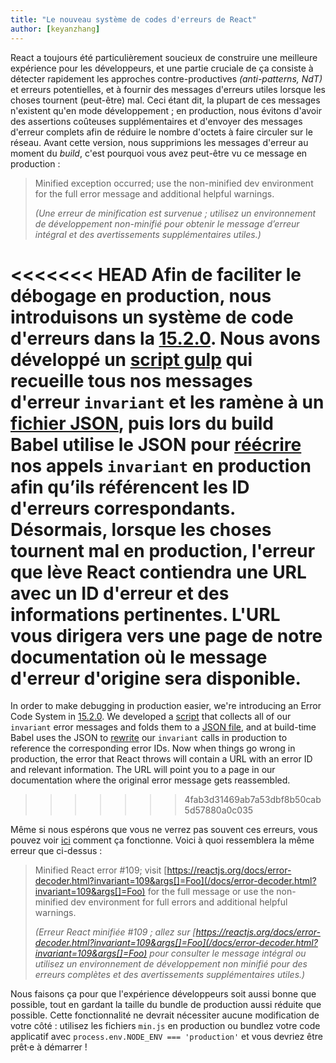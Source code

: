 ```yaml
---
title: "Le nouveau système de codes d'erreurs de React"
author: [keyanzhang]
---
```


React a toujours été particulièrement soucieux de construire une meilleure expérience pour les développeurs, et une partie cruciale de ça consiste à détecter rapidement les approches contre-productives *(anti-patterns, NdT)*  et erreurs potentielles, et à fournir des messages d'erreurs utiles lorsque les choses tournent (peut-être) mal.
Ceci étant dit, la plupart de ces messages n'existent qu'en mode développement ; en production, nous évitons d'avoir des assertions coûteuses supplémentaires et d'envoyer des messages d'erreur complets afin de réduire le nombre d'octets à faire circuler sur le réseau.
Avant cette version, nous supprimions les messages d'erreur au moment du *build*, c'est pourquoi vous avez peut-être vu ce message en production :

> Minified exception occurred; use the non-minified dev environment for the full error message and additional helpful warnings.
>
> *(Une erreur de minification est survenue ; utilisez un environnement de développement non-minifié pour obtenir le message d’erreur intégral et des avertissements supplémentaires utiles.)*

<<<<<<< HEAD
Afin de faciliter le débogage en production, nous introduisons un système de code d'erreurs dans la [15.2.0](https://github.com/facebook/react/releases/tag/v15.2.0). Nous avons développé un [script gulp](https://github.com/facebook/react/blob/master/scripts/error-codes/gulp-extract-errors.js) qui recueille tous nos messages d'erreur `invariant` et les ramène à un [fichier JSON](https://github.com/facebook/react/blob/master/scripts/error-codes/codes.json), puis lors du build Babel utilise le JSON pour [réécrire](https://github.com/facebook/react/blob/master/scripts/error-codes/replace-invariant-error-codes.js) nos appels `invariant` en production afin qu’ils référencent les ID d'erreurs correspondants. Désormais, lorsque les choses tournent mal en production, l'erreur que lève React contiendra une URL avec un ID d'erreur et des informations pertinentes. L'URL vous dirigera vers une page de notre documentation où le message d'erreur d'origine sera disponible.
=======
In order to make debugging in production easier, we're introducing an Error Code System in [15.2.0](https://github.com/facebook/react/releases/tag/v15.2.0). We developed a [script](https://github.com/facebook/react/blob/main/scripts/error-codes/extract-errors.js) that collects all of our `invariant` error messages and folds them to a [JSON file](https://github.com/facebook/react/blob/main/scripts/error-codes/codes.json), and at build-time Babel uses the JSON to [rewrite](https://github.com/facebook/react/blob/main/scripts/error-codes/transform-error-messages.js) our `invariant` calls in production to reference the corresponding error IDs. Now when things go wrong in production, the error that React throws will contain a URL with an error ID and relevant information. The URL will point you to a page in our documentation where the original error message gets reassembled.
>>>>>>> 4fab3d31469ab7a53dbf8b50cab5d57880a0c035

Même si nous espérons que vous ne verrez pas souvent ces erreurs, vous pouvez voir [ici](/docs/error-decoder.html?invariant=109&args[]=Foo) comment ça fonctionne. Voici à quoi ressemblera la même erreur que ci-dessus :

> Minified React error #109; visit [https://reactjs.org/docs/error-decoder.html?invariant=109&args[]=Foo](/docs/error-decoder.html?invariant=109&args[]=Foo) for the full message or use the non-minified dev environment for full errors and additional helpful warnings.
>
> *(Erreur React minifiée #109 ; allez sur [https://reactjs.org/docs/error-decoder.html?invariant=109&args[]=Foo](/docs/error-decoder.html?invariant=109&args[]=Foo) pour consulter le message intégral ou utilisez un environnement de développement non minifié pour des erreurs complètes et des avertissements supplémentaires utiles.)*

Nous faisons ça pour que l'expérience développeurs soit aussi bonne que possible, tout en gardant la taille du bundle de production aussi réduite que possible. Cette fonctionnalité ne devrait nécessiter aucune modification de votre côté : utilisez les fichiers `min.js` en production ou bundlez votre code applicatif avec `process.env.NODE_ENV === 'production'` et vous devriez être prêt·e à démarrer !
